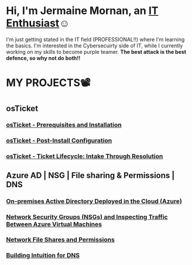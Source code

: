 <h1>Hi, I'm Jermaine Mornan, an <a href="https://www.linkedin.com/in/jdmornan/">IT Enthusiast</a>☺</h1>
I'm just getting stated in the IT field (PROFESSIONAL!!) where I'm learning the basics. I'm interested in the Cybersecuirty side of IT, while I currently working on my skills to become purple teamer. 
<b>The best attack is the best defence, so why not do both!!</b>
<!---
jdmornan/jdmornan is a ✨ special ✨ repository because its `README.md` (this file) appears on your GitHub profile.
You can click the Preview link to take a look at your changes.
--->




<h1><b>MY PROJECTS</b>📽️</h1> 

<h2>osTicket</h2>
<h3><b><a href="https://github.com/jdmornan/osTicket-.git">osTicket - Prerequisites and Installation</a></b></h3>
<h3><b><a href="https://github.com/jdmornan/osTicket---Post-Install-Configuration.git">osTicket - Post-Install Configuration</a></b></h3>
<h3><b><a href="https://github.com/jdmornan/osTicket---Ticket-Lifecycle-Intake-Through-Resolution.git">osTicket - Ticket Lifecycle: Intake Through Resolution</a></b></h3>

<h2>Azure AD | NSG | File sharing & Permissions | DNS</h2>
<h3><b><a href="https://github.com/jdmornan/Azure-AD-on-pemises-.git">On-premises Active Directory Deployed in the Cloud (Azure)</a></b></h3>
<h3><b><a href="https://github.com/jdmornan/Azure-networking-protocol.git">Network Security Groups (NSGs) and Inspecting Traffic Between Azure Virtual Machines</a></b></h3>
<h3><b><a href="https://github.com/jdmornan/Network-file-share-and-permissions.git">Network File Shares and Permissions</a></b></h3>
<h3><b><a href="https://github.com/jdmornan/Building-Intuition-for-DNS.git">Building Intuition for DNS</a></b></h3>
